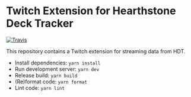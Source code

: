 # Twitch Extension for Hearthstone Deck Tracker
[![Travis](https://img.shields.io/travis/HearthSim/twitch-hdt-frontend/master.svg)](https://travis-ci.org/HearthSim/twitch-hdt-frontend)

This repository contains a Twitch extension for streaming data from HDT.

- Install dependencies: `yarn install`
- Run development server: `yarn dev`
- Release build: `yarn build`
- (Re)format code: `yarn format`
- Lint code: `yarn lint`
